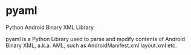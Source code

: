 # pyaml
Python Android Binary XML Library

pyaml is a Python Library used to parse and modify contents of Android Binary XML, a.k.a. AML, such as AndroidManifest.xml layout.xml etc.
